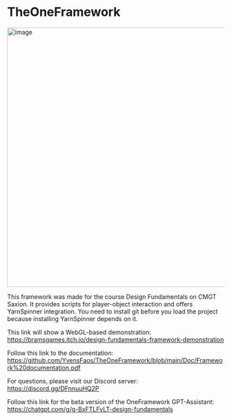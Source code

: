 # TheOneFramework

<img width="600" alt="image" src="https://github.com/user-attachments/assets/b0cec982-0a87-4351-ac8f-25f8bcdb1448">

This framework was made for the course Design Fundamentals on CMGT Saxion.
It provides scripts for player-object interaction and offers YarnSpinner integration.
You need to install git before you load the project because installing YarnSpinner depends on it.

This link will show a WebGL-based demonstration:
https://bramsgames.itch.io/design-fundamentals-framework-demonstration

Follow this link to the documentation:
https://github.com/YvensFaos/TheOneFramework/blob/main/Doc/Framework%20documentation.pdf

For questions, please visit our Discord server:
https://discord.gg/DFnnuuHQ2P

Follow this link for the beta version of the OneFramework GPT-Assistant:
https://chatgpt.com/g/g-BxFTLFvLT-design-fundamentals
